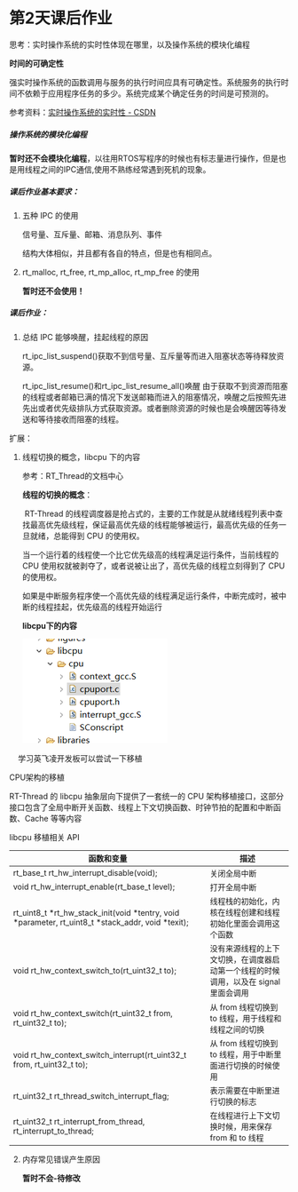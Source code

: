 # 第2天课后作业

思考：实时操作系统的实时性体现在哪里，以及操作系统的模块化编程

**时间的可确定性**

强实时操作系统的函数调用与服务的执行时间应具有可确定性。系统服务的执行时间不依赖于应用程序任务的多少。系统完成某个确定任务的时间是可预测的。

参考资料：[实时操作系统的实时性 - CSDN](https://www.csdn.net/tags/MtTacg1sMzY3NS1ibG9n.html)

##### 操作系统的模块化编程

**暂时还不会模块化编程**，以往用RTOS写程序的时候也有标志量进行操作，但是也是用线程之间的IPC通信,使用不熟练经常遇到死机的现象。

##### 课后作业基本要求：

1. 五种 IPC 的使用
   
   信号量、互斥量、邮箱、消息队列、事件
   
   结构大体相似，并且都有各自的特点，但是也有相同点。

2. rt_malloc, rt_free, rt_mp_alloc, rt_mp_free 的使用
   
   **暂时还不会使用！**

##### 课后作业：

1. 总结 IPC 能够唤醒，挂起线程的原因
   
   rt_ipc_list_suspend()获取不到信号量、互斥量等而进入阻塞状态等待释放资源。
   
   rt_ipc_list_resume()和rt_ipc_list_resume_all()唤醒 由于获取不到资源而阻塞的线程或者邮箱已满的情况下发送邮箱而进入的阻塞情况，唤醒之后按照先进先出或者优先级排队方式获取资源。或者删除资源的时候也是会唤醒因等待发送和等待接收而阻塞的线程。

扩展：

1. 线程切换的概念，libcpu 下的内容
   
   参考：RT_Thread的文档中心
   
   **线程的切换的概念**：
   
    RT-Thread 的线程调度器是抢占式的，主要的工作就是从就绪线程列表中查找最高优先级线程，保证最高优先级的线程能够被运行，最高优先级的任务一旦就绪，总能得到 CPU 的使用权。
   
   当一个运行着的线程使一个比它优先级高的线程满足运行条件，当前线程的 CPU 使用权就被剥夺了，或者说被让出了，高优先级的线程立刻得到了 CPU 的使用权。
   
   如果是中断服务程序使一个高优先级的线程满足运行条件，中断完成时，被中断的线程挂起，优先级高的线程开始运行
   
   **libcpu下的内容**
   
   ![](.\picture\libcpu下的内容.png)

    学习英飞凌开发板可以尝试一下移植

CPU架构的移植

RT-Thread 的 libcpu 抽象层向下提供了一套统一的 CPU 架构移植接口，这部分接口包含了全局中断开关函数、线程上下文切换函数、时钟节拍的配置和中断函数、Cache 等等内容

   libcpu 移植相关 API

| **函数和变量**                                                                                         | **描述**                                         |
| ------------------------------------------------------------------------------------------------- | ---------------------------------------------- |
| rt_base_t rt_hw_interrupt_disable(void);                                                          | 关闭全局中断                                         |
| void rt_hw_interrupt_enable(rt_base_t level);                                                     | 打开全局中断                                         |
| rt_uint8_t *rt_hw_stack_init(void *tentry, void *parameter, rt_uint8_t *stack_addr, void *texit); | 线程栈的初始化，内核在线程创建和线程初始化里面会调用这个函数                 |
| void rt_hw_context_switch_to(rt_uint32_t to);                                                     | 没有来源线程的上下文切换，在调度器启动第一个线程的时候调用，以及在 signal 里面会调用 |
| void rt_hw_context_switch(rt_uint32_t from, rt_uint32_t to);                                      | 从 from 线程切换到 to 线程，用于线程和线程之间的切换                |
| void rt_hw_context_switch_interrupt(rt_uint32_t from, rt_uint32_t to);                            | 从 from 线程切换到 to 线程，用于中断里面进行切换的时候使用             |
| rt_uint32_t rt_thread_switch_interrupt_flag;                                                      | 表示需要在中断里进行切换的标志                                |
| rt_uint32_t rt_interrupt_from_thread, rt_interrupt_to_thread;                                     | 在线程进行上下文切换时候，用来保存 from 和 to 线程                 |

2. 内存常见错误产生原因
   
   **暂时不会-待修改**
